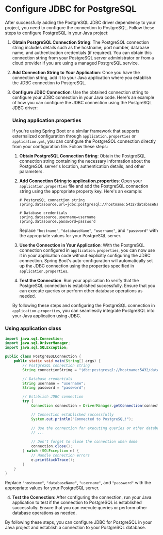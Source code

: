 # Configure JDBC for PostgreSQL

After successfully adding the PostgreSQL JDBC driver dependency to your project, you need to configure the connection to PostgreSQL. Follow these steps to configure PostgreSQL in your Java project:

1. **Obtain PostgreSQL Connection String**: The PostgreSQL connection string includes details such as the hostname, port number, database name, and authentication credentials (if required). You can obtain this connection string from your PostgreSQL server administrator or from a cloud provider if you are using a managed PostgreSQL service.

2. **Add Connection String to Your Application**: Once you have the connection string, add it to your Java application where you establish the JDBC connection to PostgreSQL.

3. **Configure JDBC Connection**: Use the obtained connection string to configure your JDBC connection in your Java code. Here's an example of how you can configure the JDBC connection using the PostgreSQL JDBC driver:

   ### Using application.properties

   If you're using Spring Boot or a similar framework that supports externalized configuration through `application.properties` or `application.yml`, you can configure the PostgreSQL connection directly from your configuration file. Follow these steps:

    1. **Obtain PostgreSQL Connection String**: Obtain the PostgreSQL connection string containing the necessary information about the PostgreSQL server's location, authentication details, and other parameters.

    2. **Add Connection String to application.properties**: Open your `application.properties` file and add the PostgreSQL connection string using the appropriate property key. Here's an example:

       ```properties
       # PostgreSQL connection string
       spring.datasource.url=jdbc:postgresql://hostname:5432/databaseName
 
       # Database credentials
       spring.datasource.username=username
       spring.datasource.password=password
       ```

       Replace `"hostname"`, `"databaseName"`, `"username"`, and `"password"` with the appropriate values for your PostgreSQL server.

    3. **Use the Connection in Your Application**: With the PostgreSQL connection configured in `application.properties`, you can now use it in your application code without explicitly configuring the JDBC connection. Spring Boot's auto-configuration will automatically set up the JDBC connection using the properties specified in `application.properties`.

    4. **Test the Connection**: Run your application to verify that the PostgreSQL connection is established successfully. Ensure that you can execute queries or perform other database operations as needed.

   By following these steps and configuring the PostgreSQL connection in `application.properties`, you can seamlessly integrate PostgreSQL into your Java application using JDBC.

### Using application class
```java
import java.sql.Connection;
import java.sql.DriverManager;
import java.sql.SQLException;

public class PostgreSQLConnection {
    public static void main(String[] args) {
        // PostgreSQL connection string
        String connectionString = "jdbc:postgresql://hostname:5432/databaseName";

        // Database credentials
        String username = "username";
        String password = "password";

        // Establish JDBC connection
        try {
            Connection connection = DriverManager.getConnection(connectionString, username, password);

            // Connection established successfully
            System.out.println("Connected to PostgreSQL!");
            
            // Use the connection for executing queries or other database operations
            // ...
            
            // Don't forget to close the connection when done
            connection.close();
        } catch (SQLException e) {
            // Handle connection errors
            e.printStackTrace();
        }
    }
}
```

Replace `"hostname"`, `"databaseName"`, `"username"`, and `"password"` with the appropriate values for your PostgreSQL server.

4. **Test the Connection**: After configuring the connection, run your Java application to test if the connection to PostgreSQL is established successfully. Ensure that you can execute queries or perform other database operations as needed.

By following these steps, you can configure JDBC for PostgreSQL in your Java project and establish a connection to your PostgreSQL database.
